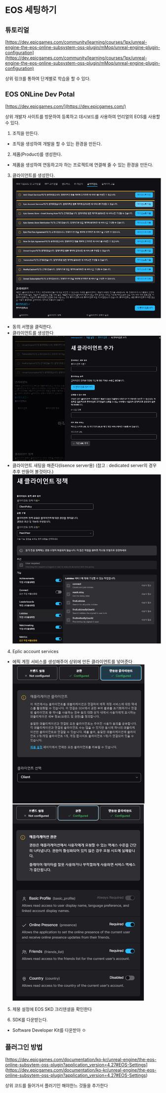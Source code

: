 # EOS 세팅하기

## 튜토리얼

[https://dev.epicgames.com/community/learning/courses/1px/unreal-engine-the-eos-online-subsystem-oss-plugin/mMoq/unreal-engine-plugin-configuration](https://dev.epicgames.com/community/learning/courses/1px/unreal-engine-the-eos-online-subsystem-oss-plugin/mMoq/unreal-engine-plugin-configuration)

상위 링크를 통하여 단계별로 학습을 할 수 있다.

## EOS ONLine Dev Potal

[https://dev.epicgames.com/](https://dev.epicgames.com/)

상위 개발자 사이트를 방문하여 등록하고 데시보드를 사용하여 언리얼의 EOS를 사용할 수 있다.

1. 조직을 만든다.
 - 조직을 생성하여 개발을 할 수 있는 환경을 만든다.
2. 제품(Product)를 생성한다.
 - 제품을 생성하여 연동하고자 하는 프로젝트에 연결해 줄 수 있는 환경을 만든다.
3. 클라이언트를 생성한다.
![Agree Sign](image.png)
 - 동의 서명을 클릭한다.
 - 클라이언트를 생성한다
![New Client](image-1.png)
 - 클라이언트 새팅을 해준다(lisence server용)
 (참고 : dedicated server의 경우 추후 만들어 볼것이다.)
![Client Peer2Peer Setting](image-2.png)
4. Eplic account services
 - 에픽 계정 서비스를 생성해주어 상위에 만든 클라이언트를 넣어준다
 ![account1](image-3.png)
 ![account2](image-4.png)
5. 제붕 설정에 EOS SKD 크리덴셜을 확인한다

4. SDK를 다운받는다.
 - Software Developer Kit를 다운받아 ㅇ

## 플러그인 방법


[https://dev.epicgames.com/documentation/ko-kr/unreal-engine/the-eos-online-subsytem-oss-plugin?application_version=4.27#EOS-Settings]
(https://dev.epicgames.com/documentation/ko-kr/unreal-engine/the-eos-online-subsytem-oss-plugin?application_version=4.27#EOS-Settings)

상위 코드를 들어가서 플러기인 해야한느 것들을 추가한다

